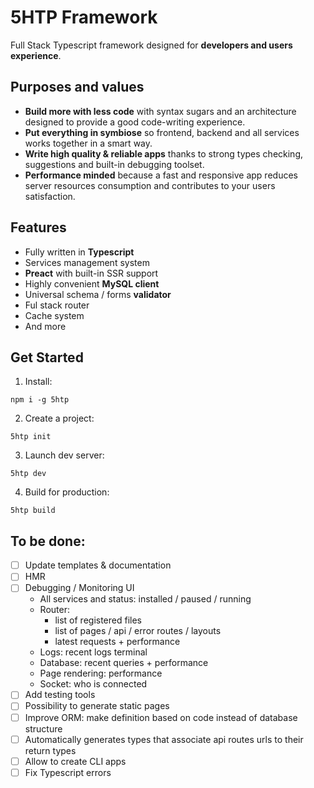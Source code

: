 # 5HTP Framework

Full Stack Typescript framework designed for **developers and users experience**.

## Purposes and values

* **Build more with less code** with syntax sugars and an architecture designed to provide a good code-writing experience.
* **Put everything in symbiose** so frontend, backend and all services works together in a smart way.
* **Write high quality & reliable apps** thanks to strong types checking, suggestions and built-in debugging toolset.
* **Performance minded** because a fast and responsive app reduces server resources consumption and contributes to your users satisfaction.

## Features

* Fully written in **Typescript**
* Services management system
* **Preact** with built-in SSR support
* Highly convenient **MySQL client**
* Universal schema / forms **validator**
* Ful stack router
* Cache system
* And more

## Get Started

1. Install:

`npm i -g 5htp`

2. Create a project:

`5htp init`

3. Launch dev server:

`5htp dev`

4. Build for production:

`5htp build`

## To be done:

- [ ] Update templates & documentation
- [ ] HMR
- [ ] Debugging / Monitoring UI
    - All services and status: installed / paused / running
    - Router: 
        - list of registered files
        - list of pages / api / error routes / layouts
        - latest requests + performance
    - Logs: recent logs terminal
    - Database: recent queries + performance
    - Page rendering: performance
    - Socket: who is connected
- [ ] Add testing tools
- [ ] Possibility to generate static pages
- [ ] Improve ORM: make definition based on code instead of database structure
- [ ] Automatically generates types that associate api routes urls to their return types
- [ ] Allow to create CLI apps
- [ ] Fix Typescript errors